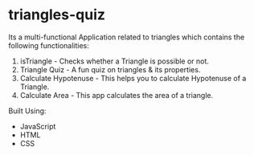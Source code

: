 # triangles-quiz
Its a multi-functional Application related to triangles which contains the following functionalities:

1. isTriangle - Checks whether a Triangle is possible or not.
2. Triangle Quiz - A fun quiz on triangles & its properties.
3. Calculate Hypotenuse - This helps you to calculate Hypotenuse of a Triangle.
4. Calculate Area - This app calculates the area of a triangle.

Built Using:
- JavaScript
- HTML
- CSS
